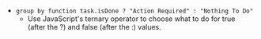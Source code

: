 <!-- placeholder to force blank line before included text -->

- ``group by function task.isDone ? "Action Required" : "Nothing To Do"``
    - Use JavaScript's ternary operator to choose what to do for true (after the ?) and false (after the :) values.


<!-- placeholder to force blank line after included text -->
